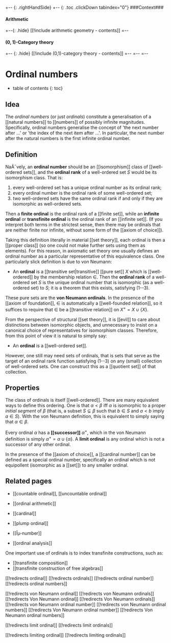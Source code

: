 
+-- {: .rightHandSide}
+-- {: .toc .clickDown tabindex="0"}
###Context###
#### Arithmetic
+--{: .hide}
[[!include arithmetic geometry - contents]]
=--
#### $(0,1)$-Category theory
+-- {: .hide}
[[!include (0,1)-category theory - contents]]
=--
=--
=--



# Ordinal numbers
* table of contents
{: toc}

## Idea

The _ordinal numbers_ (or just _ordinals_) constitute a generalisation of a [[natural numbers]] to [[numbers]] of possibly infinite magnitudes.  Specifically, ordinal numbers generalise the concept of 'the next number after ...' or 'the index of the next item after ...'.  In particular, the next number after the natural numbers is the first infinite ordinal number.


## Definition

NaÃ¯vely, an **ordinal number** should be an [[isomorphism]] class of [[well-ordered sets]], and the **ordinal rank** of a well-ordered set $S$ would be its isomorphism class.  That is:

1. every well-ordered set has a unique ordinal number as its ordinal rank;
1. every ordinal number is the ordinal rank of some well-ordered set;
1. two well-ordered sets have the same ordinal rank if and only if they are isomorphic as well-ordered sets.

Then a **finite ordinal** is the ordinal rank of a [[finite set]], while an **infinite ordinal** or **transfinite ordinal** is the ordinal rank of an [[infinite set]].  (If you interpret both terms in the strictest sense, then there may be ordinals that are neither finite nor infinite, without some form of the [[axiom of choice]]).

Taking this definition literally in material [[set theory]], each ordinal is then a [[proper class]] (so one could not make further sets using them as elements).  For this reason, in axiomatic set theory one usually defines an ordinal number as a particular representative of this equivalence class.  One particularly slick definition is due to von Neumann:

* An __ordinal__ is a [[transitive set|transitive]] [[pure set]] $X$ which is [[well-ordered]] by the membership relation $\in$.  Then the __ordinal rank__ of a well-ordered set $S$ is the unique ordinal number that is isomorphic (as a well-ordered set) to $S$; it is a theorem that this exists, satisfying (1--3).

These pure sets are the __von Neumann ordinals__.  In the presence of the [[axiom of foundation]], $\in$ is automatically a [[well-founded relation]], so it suffices to require that $\in$ be a [[transitive relation]] on $X^+ = X \cup \{X\}$.

From the perspective of structural [[set theory]], it is [[evil]] to care about distinctions between isomorphic objects, and unnecessary to insist on a canonical choice of representatives for isomorphism classes.  Therefore, from this point of view it is natural to simply say:

* An __ordinal__ is a [[well-ordered set]].

However, one still may need sets of ordinals, that is sets that serve as the target of an ordinal rank function satisfying (1--3) on any (small) collection of well-ordered sets.  One can construct this as a [[quotient set]] of that collection.


## Properties

The class of ordinals is itself [[well-ordered]].  There are many equivalent ways to define this ordering.  One is that $\alpha\lt\beta$ iff $\alpha$ is isomorphic to a proper _initial segment_ of $\beta$ (that is, a subset $S\subsetneq \beta$ such that $b\in S$ and $a\lt b$ imply $a\in S$).  With the von Neumann definition, this is equivalent to simply saying that $\alpha\in\beta$.

Every ordinal $\alpha$ has a **[[successor]]** $\alpha^+$, which in the von Neumann definition is simply $\alpha^+ = \alpha \cup \{\alpha\}$.  A **limit ordinal** is any ordinal which is not a successor of any other ordinal.

In the presence of the [[axiom of choice]], a [[cardinal number]] can be defined as a special ordinal number, specifically an ordinal which is not equipollent (isomorphic as a [[set]]) to any smaller ordinal.

## Related pages

* [[countable ordinal]], [[uncountable ordinal]]

* [[ordinal arithmetic]]

* [[cardinal]]

* [[plump ordinal]]

* [[Îµ-number]]

* [[ordinal analysis]]

One important use of ordinals is to index transfinite constructions, such as:

* [[transfinite composition]]
* [[transfinite construction of free algebras]]

[[!redirects ordinal]]
[[!redirects ordinals]]
[[!redirects ordinal number]]
[[!redirects ordinal numbers]]

[[!redirects von Neumann ordinal]]
[[!redirects von Neumann ordinals]]
[[!redirects Von Neumann ordinal]]
[[!redirects Von Neumann ordinals]]
[[!redirects von Neumann ordinal number]]
[[!redirects von Neumann ordinal numbers]]
[[!redirects Von Neumann ordinal number]]
[[!redirects Von Neumann ordinal numbers]]

[[!redirects limit ordinal]]
[[!redirects limit ordinals]]

[[!redirects limiting ordinal]]
[[!redirects limiting ordinals]]

